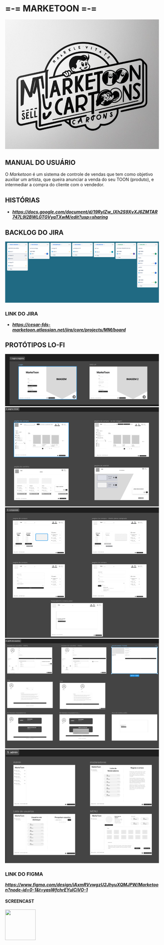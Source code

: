 # =-= MARKETOON =-=
![texto](/imagens/logo-marketoon.png)
## MANUAL DO USUÁRIO
O _Marketoon_ é um sistema de controle de vendas que tem como objetivo auxiliar um artista, que queira anunciar a venda do seu TOON (produto), e intermediar a compra do cliente com o vendedor.

## HISTÓRIAS 
- ***https://docs.google.com/document/d/19RyIZw_IXh2S9XvXJ6ZMTAR747L9l2BWLGTGVyqTXwM/edit?usp=sharing***

## BACKLOG DO JIRA
![texto](/imagens/jira.png)
### LINK DO JIRA
- ***https://cesar-fds-marketoon.atlassian.net/jira/core/projects/MM/board***

 ## PROTÓTIPOS LO-FI
![texto](/imagens/marketoon-login.png)
![texto](/imagens/marketoon-paginicial.png)
![texto](/imagens/marketoon-comprando.png)
![texto](/imagens/marketoon-perfisdeusuario.png)
![texto](/imagens/marketoon-adm.png)

### LINK DO FIGMA 
***https://www.figma.com/design/iAxmRVvwgzU2JhyuXQMJPW/Marketoon?node-id=0-1&t=yasWfchrEYulCiVO-1***

#### SCREENCAST
<img src="https://static.vecteezy.com/system/resources/thumbnails/023/986/480/small_2x/youtube-logo-youtube-logo-transparent-youtube-icon-transparent-free-free-png.png" width="100" height="100">
